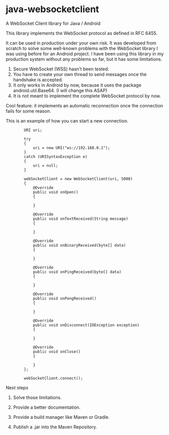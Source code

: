 # java-websocketclient
A WebSocket Client library for Java / Android

This library implements the WebSocket protocol as defined in RFC 6455.

It can be used in production under your own risk. It was developed from scratch to solve some well-known problems with the WebSocket library I was using before for an Android project.
I have been using this library in my production system without any problems so far, but it has some limitations.

1. Secure WebSocket (WSS) hasn't been tested.
2. You have to create your own thread to send messages once the handshake is accepted.
3. It only works in Android by now, because it uses the package android.util.Base64. (I will change this ASAP)
4. It is not meant to implement the complete WebSocket protocol by now.

Cool feature: it implements an automatic reconnection once the connection fails for some reason.


This is an example of how you can start a new connection.
```
        URI uri;

        try
        {
            uri = new URI("ws://192.168.0.1");
        }
        catch (URISyntaxException e)
        {
            uri = null;
        }

        webSocketClient = new WebSocketClient(uri, 5000)
        {
            @Override
            public void onOpen()
            {
                
            }

            @Override
            public void onTextReceived(String message)
            {
               
            }

            @Override
            public void onBinaryReceived(byte[] data)
            {

            }

            @Override
            public void onPingReceived(byte[] data)
            {

            }

            @Override
            public void onPongReceived()
            {

            }

            @Override
            public void onDisconnect(IOException exception)
            {
                
            }

            @Override
            public void onClose()
            {
                
            }
        };

        webSocketClient.connect();
```
Next steps

1. Solve those limitations.

2. Provide a better documentation.

3. Provide a build manager like Maven or Gradle.

4. Publish a .jar into the Maven Repository.
